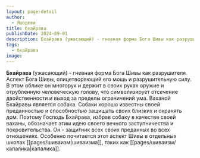 ```yaml
---
layout: page-detail
author:
  - Яшодеви
title: бхайрава
publishDate: 2024-09-01
description: Бхайрава (ужасающий) - гневная форма Бога Шивы как разрушителя. Аспект Бога Шивы, олицетворяющий его мощь и разрушительную силу.
tags:
  - бхайрава
image:
---
```

**Бхайрава** (ужасающий) - гневная форма Бога Шивы как разрушителя. Аспект Бога Шивы, олицетворяющий его мощь и разрушительную силу. В этом облике он многорук и держит в своих руках оружие и отрубленную человеческую голову, что символизирует отсечение двойственности и выход за пределы ограничений ума. Ваханой Бхайравы является собака. Собаки хорошо известны своей преданностью и способностью защищать своих близких и охранять дом. Поэтому Господь Бхайрава, избрав собаку в качестве своей ваханы, обозначает этим идею своего вечного заступничества и покровительства. Он - защитник всех своих преданных во всех отношениях. Особенно почитается этот аспект Шивы в отдельных школах [[pages/шиваизм|шиваизма]], таких как [[pages/шиваизм/капалика|капалика]].


